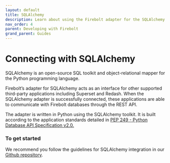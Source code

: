 ```yaml
---
layout: default
title: SQLAlchemy
description: Learn about using the Firebolt adapter for the SQLAlchemy Python SQL toolkit.
nav_order: 4
parent: Developing with Firebolt
grand_parent: Guides
---
```


# Connecting with SQLAlchemy

SQLAlchemy is an open-source SQL toolkit and object-relational mapper for the Python programming language.

Firebolt’s adapter for SQLAlchemy acts as an interface for other supported third-party applications including Superset and Redash. When the SQLAlchemy adapter is successfully connected, these applications are able to communicate with Firebolt databases through the REST API.

The adapter is written in Python using the SQLAlchemy toolkit. It is built according to the application standards detailed in [PEP 249 - Python Database API Specification v2.0.](https://www.python.org/dev/peps/pep-0249/)

### To get started

We recommend you follow the guidelines for SQLAlchemy integration in our [Github repository](https://github.com/firebolt-db/firebolt-sqlalchemy).
